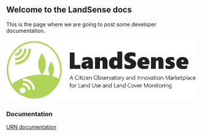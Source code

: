 ## Welcome to the LandSense docs

This is the page where we are going to post some developer documentation.

![LandSense banner](/img/banner.png "LandSense banner")

### Documentation

[URN documentation](/urn)
